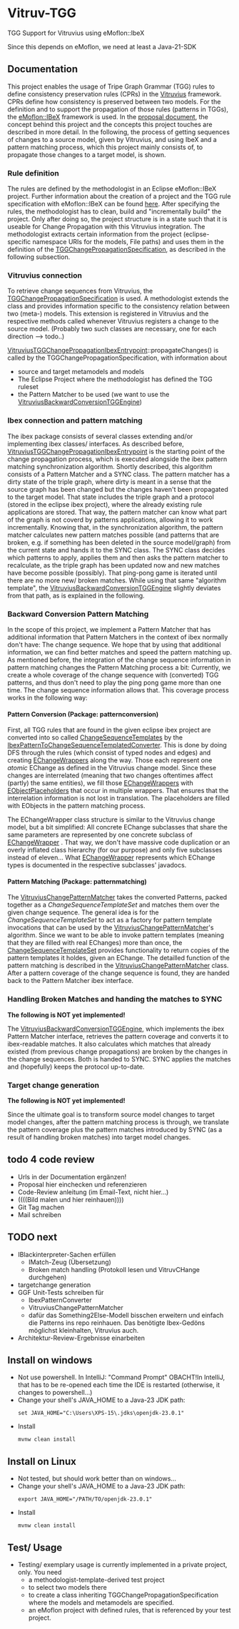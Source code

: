 # Vitruv-TGG
TGG Support for Vitruvius using eMoflon::IbeX

Since this depends on eMoflon, we need at least a Java-21-SDK

## Documentation
This project enables the usage of Tripe Graph Grammar (TGG) rules to define consistency preservation rules (CPRs) in the [Vitruvius](https://vitruv.tools/) framework.
CPRs define how consistency is preserved between two models.
For the definition and to support the propagation of those rules (patterns in TGGs), the [eMoflon::IBeX](https://github.com/eMoflon/emoflon-ibex/) framework is used.
In the [proposal document](doc/Proposal.pdf), the concept behind this project and the concepts this project touches are described in more detail.
In the following, the process of getting sequences of changes to a source model, given by Vitruvius,
and using IbeX and a pattern matching process, which this project mainly consists of, to propagate those changes to a target model, is shown.

### Rule definition
The rules are defined by the methodologist in an Eclipse eMoflon::IBeX project.
Further information about the creation of a project and the TGG rule specification with eMoflon::IBeX  can be found 
[here](https://github.com/eMoflon/emoflon-ibex-tutorial/releases/latest).
After specifying the rules, the methodologist has to clean, build and "incrementally build" the project.
Only after doing so, the project structure is in a state such that it is useable for Change Propagation with this Vitruvius integration.
The methodologist extracts certain information from the project (eclipse-specific namespace URIs for the models, File paths) 
and uses them in the definition of the 
[TGGChangePropagationSpecification](emoflon-integration/src/main/java/tools/vitruv/dsls/tgg/emoflonintegration/TGGChangePropagationSpecification.java),
as described in the following subsection.

### Vitruvius connection
To retrieve change sequences from Vitruvius, the 
[TGGChangePropagationSpecification](emoflon-integration/src/main/java/tools/vitruv/dsls/tgg/emoflonintegration/TGGChangePropagationSpecification.java) is used.
A methodologist extends the class and provides information specific to the consistency relation between two (meta-) models.
This extension is registered in Vitruvius and the respective methods called whenever Vitruvius registers a change to the source model.
(Probably two such classes are necessary, one for each direction --> todo..)

[VitruviusTGGChangePropagationIbexEntrypoint](emoflon-integration/src/main/java/tools/vitruv/dsls/tgg/emoflonintegration/ibex/VitruviusTGGChangePropagationIbexEntrypoint.java)::propagateChanges() 
is called by the TGGChangePropagationSpecification, with information about 
  * source and target metamodels and models
  * The Eclipse Project where the methodologist has defined the TGG ruleset
  * the Pattern Matcher to be used (we want to use the
[VitruviusBackwardConversionTGGEngine](emoflon-integration/src/main/java/tools/vitruv/dsls/tgg/emoflonintegration/ibex/VitruviusBackwardConversionTGGEngine.java))


### Ibex connection and pattern matching
The ibex package consists of several classes extending and/or implementing ibex classes/ interfaces.
As described before, 
[VitruviusTGGChangePropagationIbexEntrypoint](emoflon-integration/src/main/java/tools/vitruv/dsls/tgg/emoflonintegration/ibex/VitruviusTGGChangePropagationIbexEntrypoint.java) is the starting point of the change propagation process, which is executed alongside the ibex pattern matching synchronization algorithm.
Shortly described, this algorithm consists of a Pattern Matcher and a SYNC class.
The pattern matcher has a dirty state of the triple graph, where dirty is meant in a sense that the source graph has been changed but the changes haven't been propagated to the target model.
That state includes the triple graph and a protocol (stored in the eclipse ibex project), where the already existing rule applications are stored. 
That way, the pattern matcher can know what part of the graph is not coverd by patterns applications, allowing it to work incrementally.
Knowing that, in the synchronization algorithm, the pattern matcher calculates new pattern matches possible (and patterns that are broken, e.g. if something has been deleted in the source model/graph) 
from the current state and hands it to the SYNC class.
The SYNC class decides which patterns to apply, applies them and then asks the pattern matcher to recalculate, as the triple graph has been updated now and new matches have become possible (possibly).
That ping-pong game is iterated until there are no more new/ broken matches.
While using that same "algorithm template", the 
[VitruviusBackwardConversionTGGEngine](emoflon-integration/src/main/java/tools/vitruv/dsls/tgg/emoflonintegration/ibex/VitruviusBackwardConversionTGGEngine.java) 
slightly deviates from that path, as is explained in the following.

### Backward Conversion Pattern Matching
In the scope of this project, we implement a Pattern Matcher that has additional information that Pattern Matchers in the context of ibex normally don't have: The change sequence.
We hope that by using that additional information, we can find better matches and speed the pattern matching up.
As mentioned before, the integration of the change sequence information in pattern matching changes the Pattern Matching process a bit:
Currently, we create a whole coverage of the change sequence with (converted) TGG patterns, and thus don't need to play the ping pong game more than one time. The change sequence information allows that.
This coverage process works in the following way:

#### Pattern Conversion (Package: patternconversion)
First, all TGG rules that are found in the given eclipse ibex project are converted into so called 
[ChangeSequenceTemplates](emoflon-integration/src/main/java/tools/vitruv/dsls/tgg/emoflonintegration/patternconversion/echange/ChangeSequenceTemplate.java) 
by the 
[IbexPatternToChangeSequenceTemplatedConverter](emoflon-integration/src/main/java/tools/vitruv/dsls/tgg/emoflonintegration/patternconversion/IbexPatternToChangeSequenceTemplateConverter.java).
This is done by doing DFS through the rules (which consist of typed nodes and edges) and creating 
[EChangeWrappers](emoflon-integration/src/main/java/tools/vitruv/dsls/tgg/emoflonintegration/patternconversion/echange/EChangeWrapper.java)
along the way.
Those each represent one _atomic_ EChange as defined in the Vitruvius change model.
Since these changes are interrelated (meaning that two changes oftentimes affect (partly) the same entities), 
we fill those [EChangeWrappers](emoflon-integration/src/main/java/tools/vitruv/dsls/tgg/emoflonintegration/patternconversion/echange/EChangeWrapper.java) 
with [EObjectPlaceholders](emoflon-integration/src/main/java/tools/vitruv/dsls/tgg/emoflonintegration/patternconversion/EObjectPlaceholder.java) that occur in multiple wrappers.
That ensures that the interrelation information is not lost in translation. The placeholders are filled with EObjects in the pattern matching process.

The EChangeWrapper class structure is similar to the Vitruvius change model, but a bit simplified: All concrete EChange subclasses that share the same parameters 
are represented by one concrete subclass of [EChangeWrapper](emoflon-integration/src/main/java/tools/vitruv/dsls/tgg/emoflonintegration/patternconversion/echange/EChangeWrapper.java) .
That way, we don't have massive code duplication or an overly inflated class hierarchy (for our purpose) and only five subclasses instead of eleven...
What [EChangeWrapper](emoflon-integration/src/main/java/tools/vitruv/dsls/tgg/emoflonintegration/patternconversion/echange/EChangeWrapper.java) 
represents which EChange types is documented in the respective subclasses' javadocs.

#### Pattern Matching (Package: patternmatching)
The [VitruviusChangePatternMatcher](emoflon-integration/src/main/java/tools/vitruv/dsls/tgg/emoflonintegration/patternmatching/VitruviusChangePatternMatcher.java)
takes the converted Patterns, packed together as a _ChangeSequenceTemplateSet_ and matches them over the given change sequence.
The general idea is for the _ChangeSequenceTemplateSet_ to act as a factory for pattern template invocations that can be used by the 
[VitruviusChangePatternMatcher](emoflon-integration/src/main/java/tools/vitruv/dsls/tgg/emoflonintegration/patternmatching/VitruviusChangePatternMatcher.java)'s algorithm.
Since we want to be able to invoke pattern templates (meaning that they are filled with real EChanges) more than once,
the [ChangeSequenceTemplateSet](emoflon-integration/src/main/java/tools/vitruv/dsls/tgg/emoflonintegration/patternconversion/ChangeSequenceTemplateSet.java) 
provides functionality to return copies of the pattern templates it holdes, given an EChange.
The detailled function of the pattern matching is described in the 
[VitruviusChangePatternMatcher](emoflon-integration/src/main/java/tools/vitruv/dsls/tgg/emoflonintegration/patternmatching/VitruviusChangePatternMatcher.java) class.
After a pattern coverage of the change sequence is found, they are handed back to the Pattern Matcher ibex interface.

### Handling Broken Matches and handing the matches to SYNC
**The following is NOT yet implemented!**

The [VitruviusBackwardConversionTGGEngine](emoflon-integration/src/main/java/tools/vitruv/dsls/tgg/emoflonintegration/ibex/VitruviusBackwardConversionTGGEngine.java), 
which implements the ibex Pattern Matcher interface, retrieves the pattern coverage and converts it to ibex-readable matches.
It also calculates which matches that already existed (from previous change propagations) are broken by the changes in the change sequences.
Both is handed to SYNC. SYNC applies the matches and (hopefully) keeps the protocol up-to-date.

### Target change generation
**The following is NOT yet implemented!**

Since the ultimate goal is to transform source model changes to target model changes, after the pattern matching process is through, 
we translate the pattern coverage plus the pattern matches introduced by SYNC (as a result of handling broken matches) into target model changes.

## todo 4 code review
* Urls in der Documentation ergänzen!
* Proposal hier einchecken und referenzieren
* Code-Review anleitung (im Email-Text, nicht hier...)
* ((((Bild malen und hier reinhauen))))
* Git Tag machen
* Mail schreiben

## TODO next
* IBlackinterpreter-Sachen erfüllen
  * IMatch-Zeug (Übersetzung)
  * Broken match handling (Protokoll lesen und VitruvCHange durchgehen)
* targetchange generation
* GGF Unit-Tests schreiben für
  * IbexPatternConverter
  * VitruviusChangePatternMatcher
  * dafür das Something2Else-Modell bisschen erweitern und einfach die Patterns ins repo reinhauen. Das benötigte Ibex-Gedöns möglichst kleinhalten, Vitruvius auch.
* Architektur-Review-Ergebnisse einarbeiten

## Install on windows

* Not use powershell. In IntelliJ: "Command Prompt"
  OBACHT!In IntelliJ, that has to be re-opened each time the IDE is restarted (otherwise, it changes to powershell...)
* Change your shell's JAVA_HOME to a Java-23 JDK path:
    ```
    set JAVA_HOME="C:\Users\XPS-15\.jdks\openjdk-23.0.1"
    ```
* Install
    ```
    mvnw clean install
    ```
## Install on Linux

* Not tested, but should work better than on windows...
* Change your shell's JAVA_HOME to a Java-23 JDK path:
    ```
    export JAVA_HOME="/PATH/TO/openjdk-23.0.1"
    ```
* Install
    ```
    mvnw clean install
    ```
  
## Test/ Usage
* Testing/ exemplary usage is currently implemented in a private project, only. You need 
  * a methodologist-template-derived test project
  * to select two models there
  * to create a class inheriting TGGChangePropagationSpecification where the models and metamodels are specified.
  * an eMoflon project with defined rules, that is referenced by your test project.